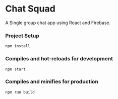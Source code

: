 # Chat Squad
A Single group chat app using React and Firebase.

### Project Setup
```
npm install
```

### Compiles and hot-reloads for development
```
npm start
```

### Compiles and minifies for production
```
npm run build
```
